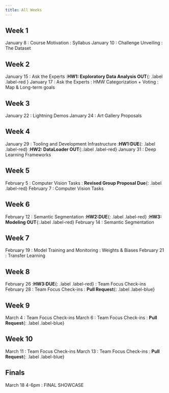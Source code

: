 ```yaml
---
title: All Weeks
---
```


## Week 1
January 8
: Course Motivation
: Syllabus
January 10
: Challenge Unveiling
: The Dataset

## Week 2
January 15
: Ask the Experts
:**HW1: Exploratory Data Analysis OUT**{: .label .label-red }
January 17
: Ask the Experts
: HMW Categorization + Voting
: Map & Long-term goals

## Week 3
January 22
: Lightning Demos
January 24
: Art Gallery Proposals

## Week 4
January 29
: Tooling and Development Infrastructure
:**HW1:DUE**{: .label .label-red}
:**HW2: DataLoader OUT**{:.label .label-red}
January 31
: Deep Learning Frameworks


## Week 5
February 5
: Computer Vision Tasks
: **Revised Group Proposal Due**{: .label .label-red}
February 7
: Computer Vision Tasks

## Week 6
February 12
: Semantic Segmentation
:**HW2:DUE**{: .label .label-red}
:**HW3: Modeling OUT**{:.label .label-red}
February 14
: Semantic Segmentation

## Week 7
February 19
: Model Training and Monitoring
: Weights & Biases
February 21
: Transfer Learning

## Week 8
February 26
:**HW3:DUE**{: .label .label-red}
: Team Focus Check-ins
February 28
: Team Focus Check-ins
: **Pull Request**{: .label .label-blue}

## Week 9
March 4
: Team Focus Check-ins
March 6
: Team Focus Check-ins
: **Pull Request**{: .label .label-blue}

## Week 10
March 11
: Team Focus Check-ins
March 13
: Team Focus Check-ins
: **Pull Request**{: .label .label-blue}

## Finals
March 18 4-6pm
: FINAL SHOWCASE